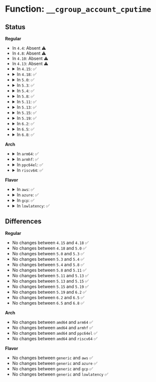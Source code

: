 # Function: <code>__cgroup_account_cputime</code>

## Status
<b>Regular</b>
<ul>
<li>
In <code>4.4</code>: Absent ⚠️
</li>
<li>
In <code>4.8</code>: Absent ⚠️
</li>
<li>
In <code>4.10</code>: Absent ⚠️
</li>
<li>
In <code>4.13</code>: Absent ⚠️
</li>
<li>
<details>
<summary>In <code>4.15</code>: ✅</summary>

```c
void __cgroup_account_cputime(struct cgroup *cgrp, u64 delta_exec);
```

**Collision:** Unique Global

**Inline:** No

**Transformation:** False

**Instances:**

```
In kernel/cgroup/stat.c (ffffffff81135620)
Location: kernel/cgroup/stat.c:226
Inline: False
Direct callers:
  - kernel/sched/fair.c:update_curr
  - kernel/sched/rt.c:update_curr_rt
  - kernel/sched/deadline.c:update_curr_dl
  - kernel/sched/stop_task.c:put_prev_task_stop
```
**Symbols:**

```
ffffffff81135620-ffffffff8113564a: __cgroup_account_cputime (STB_GLOBAL)
```
</details>
</li>
<li>
<details>
<summary>In <code>4.18</code>: ✅</summary>

```c
void __cgroup_account_cputime(struct cgroup *cgrp, u64 delta_exec);
```

**Collision:** Unique Global

**Inline:** No

**Transformation:** False

**Instances:**

```
In kernel/cgroup/rstat.c (ffffffff81144050)
Location: kernel/cgroup/rstat.c:362
Inline: False
Direct callers:
  - kernel/sched/fair.c:update_curr
  - kernel/sched/rt.c:update_curr_rt
  - kernel/sched/deadline.c:update_curr_dl
  - kernel/sched/stop_task.c:put_prev_task_stop
```
**Symbols:**

```
ffffffff81144050-ffffffff8114407a: __cgroup_account_cputime (STB_GLOBAL)
```
</details>
</li>
<li>
<details>
<summary>In <code>5.0</code>: ✅</summary>

```c
void __cgroup_account_cputime(struct cgroup *cgrp, u64 delta_exec);
```

**Collision:** Unique Global

**Inline:** No

**Transformation:** False

**Instances:**

```
In kernel/cgroup/rstat.c (ffffffff8114fb60)
Location: kernel/cgroup/rstat.c:362
Inline: False
Direct callers:
  - kernel/sched/fair.c:update_curr
  - kernel/sched/rt.c:update_curr_rt
  - kernel/sched/deadline.c:update_curr_dl
  - kernel/sched/stop_task.c:put_prev_task_stop
```
**Symbols:**

```
ffffffff8114fb60-ffffffff8114fb8a: __cgroup_account_cputime (STB_GLOBAL)
```
</details>
</li>
<li>
<details>
<summary>In <code>5.3</code>: ✅</summary>

```c
void __cgroup_account_cputime(struct cgroup *cgrp, u64 delta_exec);
```

**Collision:** Unique Global

**Inline:** No

**Transformation:** False

**Instances:**

```
In kernel/cgroup/rstat.c (ffffffff8115ba60)
Location: kernel/cgroup/rstat.c:365
Inline: False
Direct callers:
  - kernel/sched/fair.c:update_curr
  - kernel/sched/rt.c:update_curr_rt
  - kernel/sched/deadline.c:update_curr_dl
  - kernel/sched/stop_task.c:put_prev_task_stop
```
**Symbols:**

```
ffffffff8115ba60-ffffffff8115ba8a: __cgroup_account_cputime (STB_GLOBAL)
```
</details>
</li>
<li>
<details>
<summary>In <code>5.4</code>: ✅</summary>

```c
void __cgroup_account_cputime(struct cgroup *cgrp, u64 delta_exec);
```

**Collision:** Unique Global

**Inline:** No

**Transformation:** False

**Instances:**

```
In kernel/cgroup/rstat.c (ffffffff81167680)
Location: kernel/cgroup/rstat.c:365
Inline: False
Direct callers:
  - kernel/sched/fair.c:update_curr
  - kernel/sched/rt.c:update_curr_rt
  - kernel/sched/deadline.c:update_curr_dl
  - kernel/sched/stop_task.c:put_prev_task_stop
```
**Symbols:**

```
ffffffff81167680-ffffffff811676aa: __cgroup_account_cputime (STB_GLOBAL)
```
</details>
</li>
<li>
<details>
<summary>In <code>5.8</code>: ✅</summary>

```c
void __cgroup_account_cputime(struct cgroup *cgrp, u64 delta_exec);
```

**Collision:** Unique Global

**Inline:** No

**Transformation:** False

**Instances:**

```
In kernel/cgroup/rstat.c (ffffffff81178ee0)
Location: kernel/cgroup/rstat.c:359
Inline: False
Direct callers:
  - kernel/sched/fair.c:update_curr
  - kernel/sched/rt.c:update_curr_rt
  - kernel/sched/deadline.c:update_curr_dl
  - kernel/sched/stop_task.c:put_prev_task_stop
```
**Symbols:**

```
ffffffff81178ee0-ffffffff81178f0a: __cgroup_account_cputime (STB_GLOBAL)
```
</details>
</li>
<li>
<details>
<summary>In <code>5.11</code>: ✅</summary>

```c
void __cgroup_account_cputime(struct cgroup *cgrp, u64 delta_exec);
```

**Collision:** Unique Global

**Inline:** No

**Transformation:** False

**Instances:**

```
In kernel/cgroup/rstat.c (ffffffff81175bf0)
Location: kernel/cgroup/rstat.c:358
Inline: False
Direct callers:
  - kernel/sched/fair.c:update_curr
  - kernel/sched/rt.c:update_curr_rt
  - kernel/sched/deadline.c:update_curr_dl
  - kernel/sched/stop_task.c:put_prev_task_stop
```
**Symbols:**

```
ffffffff81175bf0-ffffffff81175c1a: __cgroup_account_cputime (STB_GLOBAL)
```
</details>
</li>
<li>
<details>
<summary>In <code>5.13</code>: ✅</summary>

```c
void __cgroup_account_cputime(struct cgroup *cgrp, u64 delta_exec);
```

**Collision:** Unique Global

**Inline:** No

**Transformation:** False

**Instances:**

```
In kernel/cgroup/rstat.c (ffffffff81176770)
Location: kernel/cgroup/rstat.c:368
Inline: False
Direct callers:
  - kernel/sched/fair.c:update_curr
  - kernel/sched/rt.c:update_curr_rt
  - kernel/sched/deadline.c:update_curr_dl
  - kernel/sched/stop_task.c:put_prev_task_stop
```
**Symbols:**

```
ffffffff81176770-ffffffff8117679a: __cgroup_account_cputime (STB_GLOBAL)
```
</details>
</li>
<li>
<details>
<summary>In <code>5.15</code>: ✅</summary>

```c
void __cgroup_account_cputime(struct cgroup *cgrp, u64 delta_exec);
```

**Collision:** Unique Global

**Inline:** No

**Transformation:** False

**Instances:**

```
In kernel/cgroup/rstat.c (ffffffff8119dff0)
Location: kernel/cgroup/rstat.c:368
Inline: False
Direct callers:
  - kernel/sched/fair.c:update_curr
  - kernel/sched/rt.c:update_curr_rt
  - kernel/sched/deadline.c:update_curr_dl
  - kernel/sched/stop_task.c:put_prev_task_stop
```
**Symbols:**

```
ffffffff8119dff0-ffffffff8119e01a: __cgroup_account_cputime (STB_GLOBAL)
```
</details>
</li>
<li>
<details>
<summary>In <code>5.19</code>: ✅</summary>

```c
void __cgroup_account_cputime(struct cgroup *cgrp, u64 delta_exec);
```

**Collision:** Unique Global

**Inline:** No

**Transformation:** False

**Instances:**

```
In kernel/cgroup/rstat.c (ffffffff811ce300)
Location: kernel/cgroup/rstat.c:373
Inline: False
Direct callers:
  - kernel/sched/fair.c:update_curr
  - kernel/sched/build_policy.c:update_curr_dl
  - kernel/sched/build_policy.c:update_curr_rt
  - kernel/sched/build_utility.c:put_prev_task_stop
```
**Symbols:**

```
ffffffff811ce300-ffffffff811ce355: __cgroup_account_cputime (STB_GLOBAL)
```
</details>
</li>
<li>
<details>
<summary>In <code>6.2</code>: ✅</summary>

```c
void __cgroup_account_cputime(struct cgroup *cgrp, u64 delta_exec);
```

**Collision:** Unique Global

**Inline:** No

**Transformation:** False

**Instances:**

```
In kernel/cgroup/rstat.c (ffffffff81211ac0)
Location: kernel/cgroup/rstat.c:409
Inline: False
Direct callers:
  - kernel/sched/fair.c:update_curr
  - kernel/sched/build_policy.c:update_curr_dl
  - kernel/sched/build_policy.c:update_curr_rt
  - kernel/sched/build_utility.c:put_prev_task_stop
```
**Symbols:**

```
ffffffff81211ac0-ffffffff81211b15: __cgroup_account_cputime (STB_GLOBAL)
```
</details>
</li>
<li>
<details>
<summary>In <code>6.5</code>: ✅</summary>

```c
void __cgroup_account_cputime(struct cgroup *cgrp, u64 delta_exec);
```

**Collision:** Unique Global

**Inline:** No

**Transformation:** False

**Instances:**

```
In kernel/cgroup/rstat.c (ffffffff81227420)
Location: kernel/cgroup/rstat.c:393
Inline: False
Direct callers:
  - kernel/sched/fair.c:update_curr
  - kernel/sched/build_policy.c:update_curr_dl
  - kernel/sched/build_policy.c:update_curr_rt
  - kernel/sched/build_utility.c:put_prev_task_stop
```
**Symbols:**

```
ffffffff81227420-ffffffff81227475: __cgroup_account_cputime (STB_GLOBAL)
```
</details>
</li>
<li>
<details>
<summary>In <code>6.8</code>: ✅</summary>

```c
void __cgroup_account_cputime(struct cgroup *cgrp, u64 delta_exec);
```

**Collision:** Unique Global

**Inline:** No

**Transformation:** False

**Instances:**

```
In kernel/cgroup/rstat.c (ffffffff8123f230)
Location: kernel/cgroup/rstat.c:440
Inline: False
Direct callers:
  - kernel/sched/fair.c:update_curr
  - kernel/sched/fair.c:update_curr_common
```
**Symbols:**

```
ffffffff8123f230-ffffffff8123f285: __cgroup_account_cputime (STB_GLOBAL)
```
</details>
</li>
</ul>
<b>Arch</b>
<ul>
<li>
<details>
<summary>In <code>arm64</code>: ✅</summary>

```c
void __cgroup_account_cputime(struct cgroup *cgrp, u64 delta_exec);
```

**Collision:** Unique Global

**Inline:** No

**Transformation:** False

**Instances:**

```
In kernel/cgroup/rstat.c (ffff8000101d9cd8)
Location: kernel/cgroup/rstat.c:365
Inline: False
Direct callers:
  - kernel/sched/fair.c:update_curr
  - kernel/sched/rt.c:update_curr_rt
  - kernel/sched/deadline.c:update_curr_dl
  - kernel/sched/stop_task.c:put_prev_task_stop
```
**Symbols:**

```
ffff8000101d9cd8-ffff8000101d9d20: __cgroup_account_cputime (STB_GLOBAL)
```
</details>
</li>
<li>
<details>
<summary>In <code>armhf</code>: ✅</summary>

```c
void __cgroup_account_cputime(struct cgroup *cgrp, u64 delta_exec);
```

**Collision:** Unique Global

**Inline:** No

**Transformation:** False

**Instances:**

```
In kernel/cgroup/rstat.c (c041c60c)
Location: kernel/cgroup/rstat.c:365
Inline: False
Direct callers:
  - kernel/sched/fair.c:update_curr
  - kernel/sched/rt.c:update_curr_rt
  - kernel/sched/deadline.c:update_curr_dl
  - kernel/sched/stop_task.c:put_prev_task_stop
```
**Symbols:**

```
c041c60c-c041c67c: __cgroup_account_cputime (STB_GLOBAL)
```
</details>
</li>
<li>
<details>
<summary>In <code>ppc64el</code>: ✅</summary>

```c
void __cgroup_account_cputime(struct cgroup *cgrp, u64 delta_exec);
```

**Collision:** Unique Global

**Inline:** No

**Transformation:** False

**Instances:**

```
In kernel/cgroup/rstat.c (c000000000246ef0)
Location: kernel/cgroup/rstat.c:365
Inline: False
Direct callers:
  - kernel/sched/fair.c:update_curr
  - kernel/sched/rt.c:update_curr_rt
  - kernel/sched/deadline.c:update_curr_dl
  - kernel/sched/stop_task.c:put_prev_task_stop
```
**Symbols:**

```
c000000000246ef0-c000000000246f3c: __cgroup_account_cputime (STB_GLOBAL)
```
</details>
</li>
<li>
<details>
<summary>In <code>riscv64</code>: ✅</summary>

```c
void __cgroup_account_cputime(struct cgroup *cgrp, u64 delta_exec);
```

**Collision:** Unique Global

**Inline:** No

**Transformation:** False

**Instances:**

```
In kernel/cgroup/rstat.c (ffffffe0001525d2)
Location: kernel/cgroup/rstat.c:365
Inline: False
Direct callers:
  - kernel/sched/fair.c:update_curr
  - kernel/sched/rt.c:update_curr_rt
  - kernel/sched/deadline.c:update_curr_dl
  - kernel/sched/stop_task.c:put_prev_task_stop
```
**Symbols:**

```
ffffffe0001525d2-ffffffe000152628: __cgroup_account_cputime (STB_GLOBAL)
```
</details>
</li>
</ul>
<b>Flavor</b>
<ul>
<li>
<details>
<summary>In <code>aws</code>: ✅</summary>

```c
void __cgroup_account_cputime(struct cgroup *cgrp, u64 delta_exec);
```

**Collision:** Unique Global

**Inline:** No

**Transformation:** False

**Instances:**

```
In kernel/cgroup/rstat.c (ffffffff8115fca0)
Location: kernel/cgroup/rstat.c:365
Inline: False
Direct callers:
  - kernel/sched/fair.c:update_curr
  - kernel/sched/rt.c:update_curr_rt
  - kernel/sched/deadline.c:update_curr_dl
  - kernel/sched/stop_task.c:put_prev_task_stop
```
**Symbols:**

```
ffffffff8115fca0-ffffffff8115fcca: __cgroup_account_cputime (STB_GLOBAL)
```
</details>
</li>
<li>
<details>
<summary>In <code>azure</code>: ✅</summary>

```c
void __cgroup_account_cputime(struct cgroup *cgrp, u64 delta_exec);
```

**Collision:** Unique Global

**Inline:** No

**Transformation:** False

**Instances:**

```
In kernel/cgroup/rstat.c (ffffffff81152f20)
Location: kernel/cgroup/rstat.c:365
Inline: False
Direct callers:
  - kernel/sched/fair.c:update_curr
  - kernel/sched/rt.c:update_curr_rt
  - kernel/sched/deadline.c:update_curr_dl
  - kernel/sched/stop_task.c:put_prev_task_stop
```
**Symbols:**

```
ffffffff81152f20-ffffffff81152f4a: __cgroup_account_cputime (STB_GLOBAL)
```
</details>
</li>
<li>
<details>
<summary>In <code>gcp</code>: ✅</summary>

```c
void __cgroup_account_cputime(struct cgroup *cgrp, u64 delta_exec);
```

**Collision:** Unique Global

**Inline:** No

**Transformation:** False

**Instances:**

```
In kernel/cgroup/rstat.c (ffffffff8115da70)
Location: kernel/cgroup/rstat.c:365
Inline: False
Direct callers:
  - kernel/sched/fair.c:update_curr
  - kernel/sched/rt.c:update_curr_rt
  - kernel/sched/deadline.c:update_curr_dl
  - kernel/sched/stop_task.c:put_prev_task_stop
```
**Symbols:**

```
ffffffff8115da70-ffffffff8115da9a: __cgroup_account_cputime (STB_GLOBAL)
```
</details>
</li>
<li>
<details>
<summary>In <code>lowlatency</code>: ✅</summary>

```c
void __cgroup_account_cputime(struct cgroup *cgrp, u64 delta_exec);
```

**Collision:** Unique Global

**Inline:** No

**Transformation:** False

**Instances:**

```
In kernel/cgroup/rstat.c (ffffffff8116acc0)
Location: kernel/cgroup/rstat.c:365
Inline: False
Direct callers:
  - kernel/sched/fair.c:update_curr
  - kernel/sched/rt.c:update_curr_rt
  - kernel/sched/deadline.c:update_curr_dl
  - kernel/sched/stop_task.c:put_prev_task_stop
```
**Symbols:**

```
ffffffff8116acc0-ffffffff8116acea: __cgroup_account_cputime (STB_GLOBAL)
```
</details>
</li>
</ul>

## Differences
<b>Regular</b>
<ul>
<li>
No changes between <code>4.15</code> and <code>4.18</code> ✅
</li>
<li>
No changes between <code>4.18</code> and <code>5.0</code> ✅
</li>
<li>
No changes between <code>5.0</code> and <code>5.3</code> ✅
</li>
<li>
No changes between <code>5.3</code> and <code>5.4</code> ✅
</li>
<li>
No changes between <code>5.4</code> and <code>5.8</code> ✅
</li>
<li>
No changes between <code>5.8</code> and <code>5.11</code> ✅
</li>
<li>
No changes between <code>5.11</code> and <code>5.13</code> ✅
</li>
<li>
No changes between <code>5.13</code> and <code>5.15</code> ✅
</li>
<li>
No changes between <code>5.15</code> and <code>5.19</code> ✅
</li>
<li>
No changes between <code>5.19</code> and <code>6.2</code> ✅
</li>
<li>
No changes between <code>6.2</code> and <code>6.5</code> ✅
</li>
<li>
No changes between <code>6.5</code> and <code>6.8</code> ✅
</li>
</ul>
<b>Arch</b>
<ul>
<li>
No changes between <code>amd64</code> and <code>arm64</code> ✅
</li>
<li>
No changes between <code>amd64</code> and <code>armhf</code> ✅
</li>
<li>
No changes between <code>amd64</code> and <code>ppc64el</code> ✅
</li>
<li>
No changes between <code>amd64</code> and <code>riscv64</code> ✅
</li>
</ul>
<b>Flavor</b>
<ul>
<li>
No changes between <code>generic</code> and <code>aws</code> ✅
</li>
<li>
No changes between <code>generic</code> and <code>azure</code> ✅
</li>
<li>
No changes between <code>generic</code> and <code>gcp</code> ✅
</li>
<li>
No changes between <code>generic</code> and <code>lowlatency</code> ✅
</li>
</ul>
